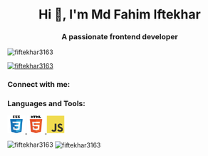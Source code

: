 <h1 align="center">Hi 👋, I'm Md Fahim Iftekhar</h1>
<h3 align="center">A passionate frontend developer</h3>

<p align="left"> <img src="https://komarev.com/ghpvc/?username=fiftekhar3163&label=Profile%20views&color=0e75b6&style=flat" alt="fiftekhar3163" /> </p>

<p align="left"> <a href="https://github.com/ryo-ma/github-profile-trophy"><img src="https://github-profile-trophy.vercel.app/?username=fiftekhar3163" alt="fiftekhar3163" /></a> </p>

<h3 align="left">Connect with me:</h3>
<p align="left">
</p>

<h3 align="left">Languages and Tools:</h3>
<p align="left"> <a href="https://www.w3schools.com/css/" target="_blank" rel="noreferrer"> <img src="https://raw.githubusercontent.com/devicons/devicon/master/icons/css3/css3-original-wordmark.svg" alt="css3" width="40" height="40"/> </a> <a href="https://www.w3.org/html/" target="_blank" rel="noreferrer"> <img src="https://raw.githubusercontent.com/devicons/devicon/master/icons/html5/html5-original-wordmark.svg" alt="html5" width="40" height="40"/> </a> <a href="https://developer.mozilla.org/en-US/docs/Web/JavaScript" target="_blank" rel="noreferrer"> <img src="https://raw.githubusercontent.com/devicons/devicon/master/icons/javascript/javascript-original.svg" alt="javascript" width="40" height="40"/> </a> </p>

<p><img align="left" src="https://github-readme-stats.vercel.app/api/top-langs?username=fiftekhar3163&show_icons=true&locale=en&layout=compact" alt="fiftekhar3163" /></p>

<p>&nbsp;<img align="center" src="https://github-readme-stats.vercel.app/api?username=fiftekhar3163&show_icons=true&locale=en" alt="fiftekhar3163" /></p>
